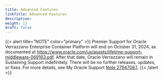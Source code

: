 ```yaml
---
title: Advanced Features
linkTitle: Advanced Features
description:
weight: 13
draft: false
---
```


{{< alert title="NOTE" color="primary" >}}
Premier Support for Oracle Verrazzano Enterprise Container Platform will end on October 31, 2024, as documented at https://www.oracle.com/us/assets/lifetime-support-middleware-069163.pdf. After that date, Oracle Verrazzano will remain in Sustaining Support indefinitely. There will be no further releases, updates, or fixes.
For more details, see My Oracle Support [Note 2794708.1](https://support.oracle.com/epmos/faces/DocumentDisplay?_afrLoop=33881630232591&id=2794708.1).
{{< /alert >}}
